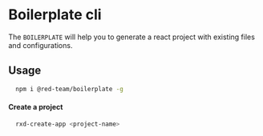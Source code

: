 # Boilerplate cli

The `BOILERPLATE` will help you to generate a react project with existing files and configurations.

## Usage

```bash
  npm i @red-team/boilerplate -g
```

#### Create a project

```bash
  rxd-create-app <project-name> 
```
